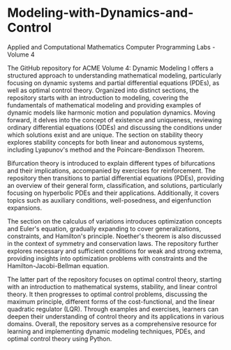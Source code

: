 # Modeling-with-Dynamics-and-Control
Applied and Computational Mathematics Computer Programming Labs - Volume 4

The GitHub repository for ACME Volume 4: Dynamic Modeling I offers a structured approach to understanding mathematical modeling, particularly focusing on dynamic systems and partial differential equations (PDEs), as well as optimal control theory. Organized into distinct sections, the repository starts with an introduction to modeling, covering the fundamentals of mathematical modeling and providing examples of dynamic models like harmonic motion and population dynamics. Moving forward, it delves into the concept of existence and uniqueness, reviewing ordinary differential equations (ODEs) and discussing the conditions under which solutions exist and are unique. The section on stability theory explores stability concepts for both linear and autonomous systems, including Lyapunov's method and the Poincare-Bendixson Theorem.

Bifurcation theory is introduced to explain different types of bifurcations and their implications, accompanied by exercises for reinforcement. The repository then transitions to partial differential equations (PDEs), providing an overview of their general form, classification, and solutions, particularly focusing on hyperbolic PDEs and their applications. Additionally, it covers topics such as auxiliary conditions, well-posedness, and eigenfunction expansions.

The section on the calculus of variations introduces optimization concepts and Euler's equation, gradually expanding to cover generalizations, constraints, and Hamilton's principle. Noether's theorem is also discussed in the context of symmetry and conservation laws. The repository further explores necessary and sufficient conditions for weak and strong extrema, providing insights into optimization problems with constraints and the Hamilton-Jacobi-Bellman equation.

The latter part of the repository focuses on optimal control theory, starting with an introduction to mathematical systems, stability, and linear control theory. It then progresses to optimal control problems, discussing the maximum principle, different forms of the cost-functional, and the linear quadratic regulator (LQR). Through examples and exercises, learners can deepen their understanding of control theory and its applications in various domains. Overall, the repository serves as a comprehensive resource for learning and implementing dynamic modeling techniques, PDEs, and optimal control theory using Python.
